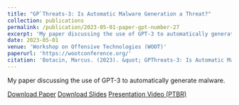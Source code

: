 ```yaml
---
title: "GP`Threats-3: Is Automatic Malware Generation a Threat?"
collection: publications
permalink: /publication/2023-05-01-paper-gpt-number-27
excerpt: 'My paper discussing the use of GPT-3 to automatically generate malware.'
date: 2023-05-01
venue: 'Workshop on Offensive Technologies (WOOT)'
paperurl: 'https://wootconference.org/'
citation: 'Botacin, Marcus. (2023). &quot; GPThreats-3: Is Automatic Malware Generation a Threat?&quot; <i>WOOT</i>. 1(1).'
---
```

My paper discussing the use of GPT-3 to automatically generate malware.

[Download Paper](https://marcusbotacin.github.io/files/marcus_gpt_malware.pdf)
[Download Slides](https://marcusbotacin.github.io/files/marcus_gpt_malware_slides.pdf)
[Presentation Video (PTBR)](https://www.youtube.com/watch?v=Wx_ZH97SMao)


